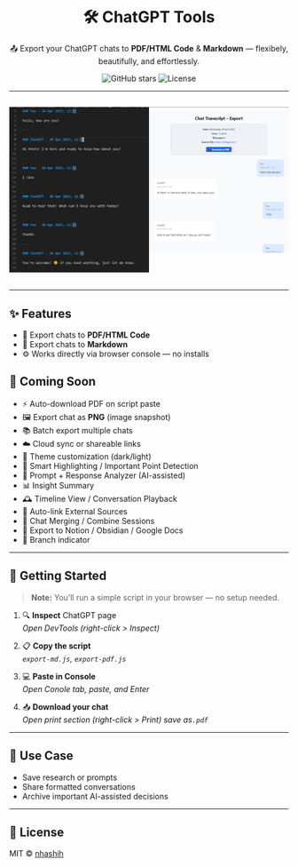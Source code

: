 <h1 align="center">🛠 ChatGPT Tools</h1>

<p align="center">
  📤 Export your ChatGPT chats to <strong>PDF/HTML Code</strong> & <strong>Markdown</strong> — flexibely, beautifully, and effortlessly.
</p>

<p align="center">
  <img src="https://img.shields.io/github/stars/nhashih/chatgpt-tools?style=social" alt="GitHub stars"/>
  <img src="https://img.shields.io/github/license/nhashih/chatgpt-tools" alt="License"/>
</p>

---

<div style="display: flex;">
<p align="center">
  <img src="./assets/md_preview.png" alt="Preview" width="500"/>
</p>
<p align="center">
  <img src="./assets/pdf_preview.png" alt="Preview" width="500"/>
</p>
</div>

---

## ✨ Features

- 📄 Export chats to **PDF/HTML Code**
- 📝 Export chats to **Markdown**
- ⚙️ Works directly via browser console — no installs

## 🔮 Coming Soon

- ⚡ Auto-download PDF on script paste
- 🖼️ Export chat as **PNG** (image snapshot)
- 📚 Batch export multiple chats
- ☁️ Cloud sync or shareable links
- 🎨 Theme customization (dark/light)
- 📌 Smart Highlighting / Important Point Detection
- 🧠 Prompt + Response Analyzer (AI-assisted)
- 📊 Insight Summary
- 🕰️ Timeline View / Conversation Playback
- 🔗 Auto-link External Sources
- 🧩 Chat Merging / Combine Sessions
- 📂 Export to Notion / Obsidian / Google Docs
- 🌿 Branch indicator

---

## 🚀 Getting Started

> **Note:** You’ll run a simple script in your browser — no setup needed.

1. 🔍 **Inspect** ChatGPT page  
   _Open DevTools (right-click > Inspect)_

2. 📋 **Copy the script**  
   _`export-md.js`, `export-pdf.js`_

3. 💻 **Paste in Console**  
   _Open Conole tab, paste, and Enter_

4. 📥 **Download your chat**  
   _Open print section (right-click > Print) save as`.pdf`_

---

## 🧠 Use Case

- Save research or prompts
- Share formatted conversations
- Archive important AI-assisted decisions

---

## 📄 License

MIT © [nhashih](https://github.com/nhashih)
